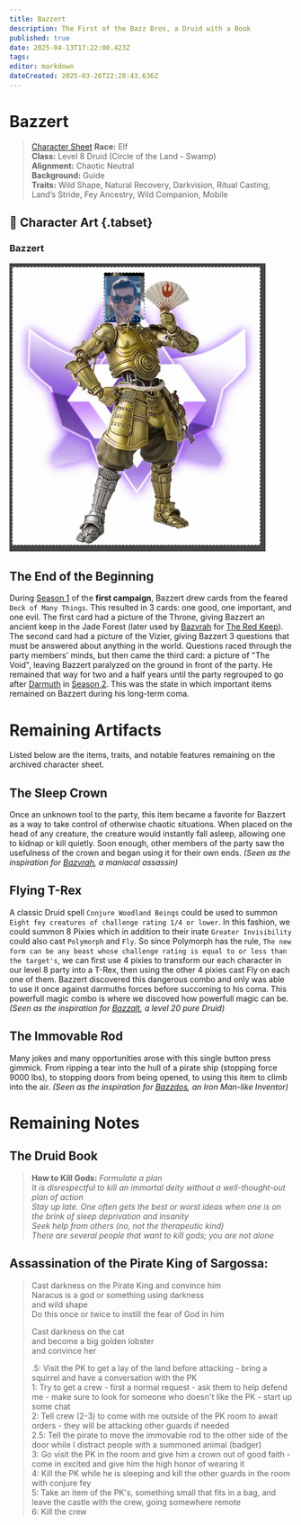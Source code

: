 ```yaml
---
title: Bazzert
description: The First of the Bazz Bros, a Druid with a Book
published: true
date: 2025-04-13T17:22:00.423Z
tags: 
editor: markdown
dateCreated: 2025-03-26T22:28:43.636Z
---
```


# Bazzert

> [Character Sheet](/characters/bazzert/bazzertcharactersheet.pdf)
> **Race:** Elf  
> **Class:** Level 8 Druid (Circle of the Land - Swamp)  
> **Alignment:** Chaotic Neutral  
> **Background:** Guide  
> **Traits:** Wild Shape, Natural Recovery, Darkvision, Ritual Casting, Land’s Stride, Fey Ancestry, Wild Companion, Mobile  

## 📜 Character Art {.tabset}
### Bazzert
![bazzert.webp](/characters/bazzert/bazzert.webp)

## The End of the Beginning
During [Season 1](/Seasons) of the **first campaign**, Bazzert drew cards from the feared `Deck of Many Things`. This resulted in 3 cards: one good, one important, and one evil. The first card had a picture of the Throne, giving Bazzert an ancient keep in the Jade Forest (later used by [Bazvrah](/characters/Bazvrah) for [The Red Keep](/locations/Mardun/Red-Keep)). The second card had a picture of the Vizier, giving Bazzert 3 questions that must be answered about anything in the world. Questions raced through the party members' minds, but then came the third card: a picture of "The Void", leaving Bazzert paralyzed on the ground in front of the party. He remained that way for two and a half years until the party regrouped to go after [Darmuth](/characters/Darmuth) in [Season 2](/Seasons). This was the state in which important items remained on Bazzert during his long-term coma.

# Remaining Artifacts
Listed below are the items, traits, and notable features remaining on the archived character sheet.

## The Sleep Crown
Once an unknown tool to the party, this item became a favorite for Bazzert as a way to take control of otherwise chaotic situations. When placed on the head of any creature, the creature would instantly fall asleep, allowing one to kidnap or kill quietly. Soon enough, other members of the party saw the usefulness of the crown and began using it for their own ends. *(Seen as the inspiration for [Bazvrah](/characters/Bazvrah), a maniacal assassin)*

## Flying T-Rex
A classic Druid spell `Conjure Woodland Beings` could be used to summon `Eight fey creatures of challenge rating 1/4 or lower`. In this fashion, we could summon 8 Pixies which in addition to their inate `Greater Invisibility` could also cast `Polymorph` and `Fly`. So since Polymorph has the rule, `The new form can be any beast whose challenge rating is equal to or less than the target's`, we can first use 4 pixies to transform our each character in our level 8 party into a T-Rex, then using the other 4 pixies cast Fly on each one of them. Bazzert discovered this dangerous combo and only was able to use it once against darmuths forces before succoming to his coma. This powerfull magic combo is where we discoved how powerfull magic can be. *(Seen as the inspiration for [Bazzalt](/characters/Bazzalt), a level 20 pure Druid)*

## The Immovable Rod
Many jokes and many opportunities arose with this single button press gimmick. From ripping a tear into the hull of a pirate ship (stopping force 9000 lbs), to stopping doors from being opened, to using this item to climb into the air. *(Seen as the inspiration for [Bazzdos](/characters/bazzdos), an Iron Man-like Inventor)*

# Remaining Notes

## The Druid Book
> **How to Kill Gods:**
> *Formulate a plan*  
> *It is disrespectful to kill an immortal deity without a well-thought-out plan of action*  
> *Stay up late. One often gets the best or worst ideas when one is on the brink of sleep deprivation and insanity*  
> *Seek help from others (no, not the therapeutic kind)*  
> *There are several people that want to kill gods; you are not alone*  

## Assassination of the Pirate King of Sargossa:
> Cast darkness on the Pirate King and convince him  
> Naracus is a god or something using darkness  
> and wild shape  
> Do this once or twice to instill the fear of God in him  
>
> Cast darkness on the cat  
> and become a big golden lobster  
> and convince her  
>
> .5: Visit the PK to get a lay of the land before attacking - bring a squirrel and have a conversation with the PK  
> 1: Try to get a crew - first a normal request - ask them to help defend me - make sure to look for someone who doesn't like the PK - start up some chat  
> 2: Tell crew (2-3) to come with me outside of the PK room to await orders - they will be attacking other guards if needed  
> 2.5: Tell the pirate to move the immovable rod to the other side of the door while I distract people with a summoned animal (badger)  
> 3: Go visit the PK in the room and give him a crown out of good faith - come in excited and give him the high honor of wearing it  
> 4: Kill the PK while he is sleeping and kill the other guards in the room with conjure fey  
> 5: Take an item of the PK's, something small that fits in a bag, and leave the castle with the crew, going somewhere remote  
> 6: Kill the crew  

